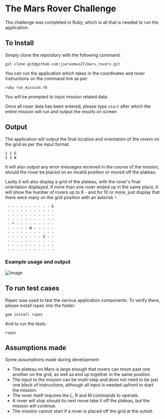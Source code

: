 # The Mars Rover Challenge

The challenge was completed in Ruby, which is all that is needed to run the application.

## To Install

Simply clone the repository with the following command:

```
git clone git@github.com:jierasmus27/mars_rovers.git
```

You can run the application which takes in the coordinates and rover instructions on the command line as per:

```
ruby run_mission.rb
```

You will be prompted to input mission related data. 

Once all rover data has been entered, please type `start` after which the entire mission will run and output the results on screen

## Output

The application will output the final location and orientation of the rovers on the grid as per the input format.
```
1 1 E
2 3 W
```
It will also output any error messages received in the course of the mission, should the rover be placed on an invalid position or moved off the plateau.

Lastly it will also display a grid of the plateau, with the rover's final orientation displayed. If more than one rover ended up in the same place, it will show the number of rovers up to 9 - and for 10 or more, just display that there were many on the grid position with an asterisk `*`.
```
 - - - - - - - - - - E
 - - - - - - - - - - -
 - - - - - - - - - - -
 - - - - - - - - - - -
 - * - - - - - - - - -
 - - - - - N - - - - -
 - - - - - - - - - - -
 - - - - - - - - 3 - -
 - - - - - - - - - - -
 - - - - - - - - - - -
 - - - - - - - - - - -
 ```


### Example usage and output

![image](https://user-images.githubusercontent.com/2363917/155939923-650ecbb1-4ad0-4730-abc1-b50e58479f1a.png)

## To run test cases

Rspec was used to test the various application components. To verify there, please install rspec into the folder:

```
gem install rspec
```
And to run the tests:
```
rspec
```

## Assumptions made

Some assumptions made during development:
* The plateau on Mars is large enough that rovers can move past one another on the grid, as well as end up together in the same position.
* The input to the mission can be multi-step and does not need to be just one block of instructions, although all input is needed upfront to start the mission.
* The rover itself requires the L, R and M commands to operate.
* A rover will stop should its next move take it off the plateau, but the mission will continue.
* The mission cannot start if a rover is placed off the grid at the outset.





